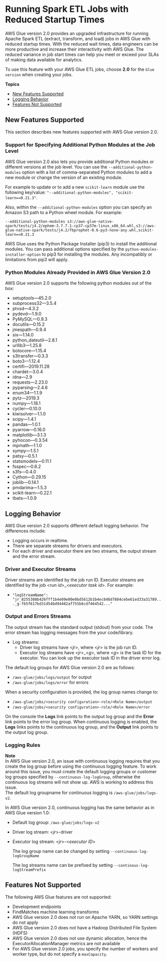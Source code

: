 # Running Spark ETL Jobs with Reduced Startup Times<a name="reduced-start-times-spark-etl-jobs"></a>

AWS Glue version 2\.0 provides an upgraded infrastructure for running Apache Spark ETL \(extract, transform, and load\) jobs in AWS Glue with reduced startup times\. With the reduced wait times, data engineers can be more productive and increase their interactivity with AWS Glue\. The reduced variance in job start times can help you meet or exceed your SLAs of making data available for analytics\.

To use this feature with your AWS Glue ETL jobs, choose **2\.0** for the `Glue version` when creating your jobs\.

**Topics**
+ [New Features Supported](#reduced-start-times-new-features)
+ [Logging Behavior](#reduced-start-times-logging)
+ [Features Not Supported](#reduced-start-times-limitations)

## New Features Supported<a name="reduced-start-times-new-features"></a>

This section describes new features supported with AWS Glue version 2\.0\.

### Support for Specifying Additional Python Modules at the Job Level<a name="reduced-start-times-python-modules-specify"></a>

AWS Glue version 2\.0 also lets you provide additional Python modules or different versions at the job level\. You can use the `--additional-python-modules` option with a list of comma\-separated Python modules to add a new module or change the version of an existing module\.

For example to update or to add a new `scikit-learn` module use the following key/value: `"--additional-python-modules", "scikit-learn==0.21.3"`\.

Also, within the `--additional-python-modules` option you can specify an Amazon S3 path to a Python wheel module\. For example:

```
--additional-python-modules s3://aws-glue-native-spark/tests/j4.2/ephem-3.7.7.1-cp37-cp37m-linux_x86_64.whl,s3://aws-glue-native-spark/tests/j4.2/fbprophet-0.6-py3-none-any.whl,scikit-learn==0.21.3
```

AWS Glue uses the Python Package Installer \(pip3\) to install the additional modules\. You can pass additional options specified by the `python-modules-installer-option` to pip3 for installing the modules\. Any incompatibly or limitations from pip3 will apply\.

### Python Modules Already Provided in AWS Glue Version 2\.0<a name="reduced-start-times-python-modules"></a>

AWS Glue version 2\.0 supports the following python modules out of the box:
+ setuptools—45\.2\.0 
+ subprocess32—3\.5\.4
+ ptvsd—4\.3\.2
+ pydevd—1\.9\.0
+ PyMySQL—0\.9\.3
+ docutils—0\.15\.2
+ jmespath—0\.9\.4
+ six—1\.14\.0
+ python\_dateutil—2\.8\.1
+ urllib3—1\.25\.8
+ botocore—1\.15\.4
+ s3transfer—0\.3\.3
+ boto3—1\.12\.4
+ certifi—2019\.11\.28
+ chardet—3\.0\.4
+ idna—2\.9
+ requests—2\.23\.0
+ pyparsing—2\.4\.6
+ enum34—1\.1\.9
+ pytz—2019\.3
+ numpy—1\.18\.1
+ cycler—0\.10\.0
+ kiwisolver—1\.1\.0
+ scipy—1\.4\.1
+ pandas—1\.0\.1
+ pyarrow—0\.16\.0
+ matplotlib—3\.1\.3
+ pyhocon—0\.3\.54
+ mpmath—1\.1\.0
+ sympy—1\.5\.1
+ patsy—0\.5\.1
+ statsmodels—0\.11\.1
+ fsspec—0\.6\.2
+ s3fs—0\.4\.0
+ Cython—0\.29\.15
+ joblib—0\.14\.1
+ pmdarima—1\.5\.3
+ scikit\-learn—0\.22\.1
+ tbats—1\.0\.9

## Logging Behavior<a name="reduced-start-times-logging"></a>

AWS Glue version 2\.0 supports different default logging behavior\. The differences include:
+ Logging occurs in realtime\.
+ There are separate streams for drivers and executors\.
+ For each driver and executor there are two streams, the output stream and the error stream\.

### Driver and Executor Streams<a name="reduced-start-times-logging-driver-executor"></a>

Driver streams are identified by the job run ID\. Executor streams are identified by the job <*run id*>\_<*executor task id*>\. For example: 
+ `"logStreamName": "jr_8255308b426fff1b4e09e00e0bd5612b1b4ec848d7884cebe61ed33a31789..._g-f65f617bd31d54bd94482af755b6cdf464542..."`

### Output and Errors Streams<a name="reduced-start-times-logging-output-error"></a>

The output stream has the standard output \(stdout\) from your code\. The error stream has logging messages from the your code/library\.
+ Log streams:
  + Driver log streams have <*jr*>, where <*jr*> is the job run ID\.
  + Executor log streams have <*jr*>\_<*g*>, where <*g*> is the task ID for the executor\. You can look up the executor task ID in the driver error log\.

The default log groups for AWS Glue version 2\.0 are as follows:
+ `/aws-glue/jobs/logs/output` for output
+ `/aws-glue/jobs/logs/error` for errors

When a security configuration is provided, the log group names change to:
+ `/aws-glue/jobs/<security configuration>-role/<Role Name>/output`
+ `/aws-glue/jobs/<security configuration>-role/<Role Name>/error`

On the console the **Logs** link points to the output log group and the **Error** link points to the error log group\. When continuous logging is enabled, the **Logs** links points to the continuous log group, and the **Output** link points to the output log group\.

### Logging Rules<a name="reduced-start-times-logging-rules"></a>

**Note**  
In AWS Glue version 2\.0, an issue with continuous logging requires that you create the log group before using the continuous logging feature\. To work around this issue, you must create the default logging groups or customer log groups specified by `--continuous-log-logGroup`, otherwise the continuous log streams will not show up\. AWS is working to address this issue\.  
The default log groupname for continuous logging is `/aws-glue/jobs/logs-v2`\.

In AWS Glue version 2\.0, continuous logging has the same behavior as in AWS Glue version 1\.0:
+ Default log group: `/aws-glue/jobs/logs-v2` 
+ Driver log stream: <*jr*>\-driver
+ Executor log stream: <*jr*>\-<*executor ID*>

  The log group name can be changed by setting `--continuous-log-logGroupName`

  The log streams name can be prefixed by setting `--continous-log-logStreamPrefix`

## Features Not Supported<a name="reduced-start-times-limitations"></a>

The following AWS Glue features are not supported:
+ Development endpoints
+ FindMatches machine learning transforms
+ AWS Glue version 2\.0 does not run on Apache YARN, so YARN settings do not apply
+ AWS Glue version 2\.0 does not have a Hadoop Distributed File System \(HDFS\)
+ AWS Glue version 2\.0 does not use dynamic allocation, hence the ExecutorAllocationManager metrics are not available
+ For AWS Glue version 2\.0 jobs, you specify the number of workers and worker type, but do not specify a `maxCapacity`\.